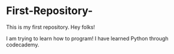 # First-Repository-
This is my first repository. Hey folks!

I am trying to learn how to program!  I have learned Python through codecademy.

